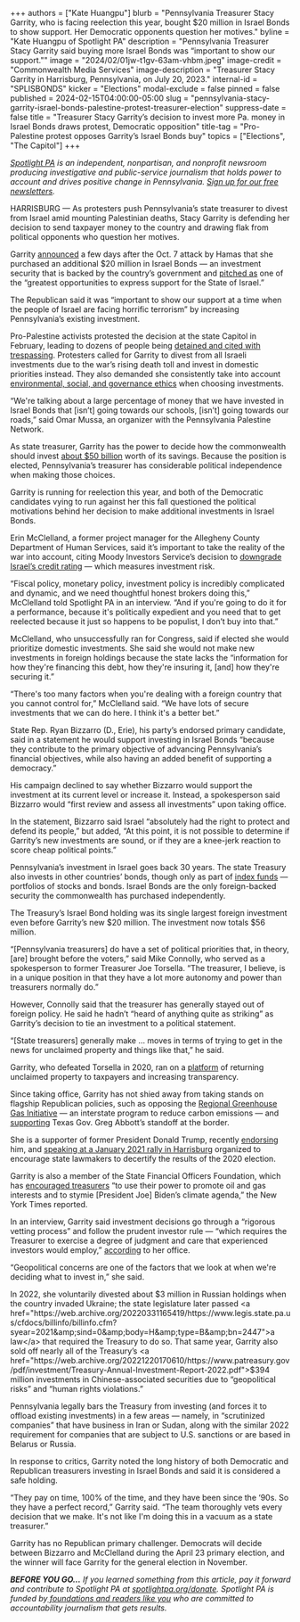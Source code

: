 +++
authors = ["Kate Huangpu"]
blurb = "Pennsylvania Treasurer Stacy Garrity, who is facing reelection this year, bought $20 million in Israel Bonds to show support. Her Democratic opponents question her motives."
byline = "Kate Huangpu of Spotlight PA"
description = "Pennsylvania Treasurer Stacy Garrity said buying more Israel Bonds was “important to show our support.\""
image = "2024/02/01jw-t1gv-63am-vhbm.jpeg"
image-credit = "Commonwealth Media Services"
image-description = "Treasurer Stacy Garrity in Harrisburg, Pennsylvania, on July 20, 2023."
internal-id = "SPLISBONDS"
kicker = "Elections"
modal-exclude = false
pinned = false
published = 2024-02-15T04:00:00-05:00
slug = "pennsylvania-stacy-garrity-israel-bonds-palestine-protest-treasurer-election"
suppress-date = false
title = "Treasurer Stacy Garrity’s decision to invest more Pa. money in Israel Bonds draws protest, Democratic opposition"
title-tag = "Pro-Palestine protest opposes Garrity’s Israel Bonds buy"
topics = ["Elections", "The Capitol"]
+++

<a href="https://www.spotlightpa.org/"><em>Spotlight PA</em></a><em> is an independent, nonpartisan, and nonprofit newsroom producing investigative and public-service journalism that holds power to account and drives positive change in Pennsylvania. </em><a href="https://www.spotlightpa.org/newsletters"><em>Sign up for our free newsletters</em></a><em>.</em>

HARRISBURG — As protesters push Pennsylvania’s state treasurer to divest from Israel amid mounting Palestinian deaths, Stacy Garrity is defending her decision to send taxpayer money to the country and drawing flak from political opponents who question her motives.

Garrity <a href="https://www.patreasury.gov/newsroom/archive/2023/10-12-Israel-Bonds.html">announced</a> a few days after the Oct. 7 attack by Hamas that she purchased an additional $20 million in Israel Bonds — an investment security that is backed by the country’s government and <a href="https://web.archive.org/20160407214235/https://www.israelbonds.com/News-Events/From-The-CEO.aspx">pitched as</a> one of the “greatest opportunities to express support for the State of Israel.”

The Republican said it was “important to show our support at a time when the people of Israel are facing horrific terrorism” by increasing Pennsylvania’s existing investment.

<script src="https://www.spotlightpa.org/embed.js" async></script><div data-spl-embed-version="1" data-spl-src="https://www.spotlightpa.org/embeds/newsletter/"></div>

Pro-Palestine activists protested the decision at the state Capitol in February, leading to dozens of people being <a href="https://www.inquirer.com/news/pennsylvania/israel-bonds-harrisburg-divestment-protest-20240205.html">detained and cited with trespassing</a>. Protesters called for Garrity to divest from all Israeli investments due to the war’s rising death toll and invest in domestic priorities instead. They also demanded she consistently take into account <a href="https://web.archive.org/20211211073844/https://investor.vanguard.com/investment-products/esg">environmental, social, and governance ethics</a> when choosing investments.

“We&#39;re talking about a large percentage of money that we have invested in Israel Bonds that \[isn’t\] going towards our schools, \[isn’t\] going towards our roads,” said Omar Mussa, an organizer with the Pennsylvania Palestine Network.

As state treasurer, Garrity has the power to decide how the commonwealth should invest <a href="https://web.archive.org/20231214084852/https://www.patreasury.gov/pdf/investment/Treasury-Annual-Investment-Report-2023.pdf">about $50 billion</a> worth of its savings. Because the position is elected, Pennsylvania’s treasurer has considerable political independence when making those choices.

Garrity is running for reelection this year, and both of the Democratic candidates vying to run against her this fall questioned the political motivations behind her decision to make additional investments in Israel Bonds.

Erin McClelland, a former project manager for the Allegheny County Department of Human Services, said it’s important to take the reality of the war into account, citing Moody Investors Service’s decision to <a href="https://apnews.com/article/israel-hamas-moodys-smotrich-netanyahu-economy-4272d00b1626a4a8390a84def7196d99">downgrade Israel’s credit rating</a> — which measures investment risk.

“Fiscal policy, monetary policy, investment policy is incredibly complicated and dynamic, and we need thoughtful honest brokers doing this,” McClelland told Spotlight PA in an interview. “And if you&#39;re going to do it for a performance, because it&#39;s politically expedient and you need that to get reelected because it just so happens to be populist, I don’t buy into that.”

McClelland, who unsuccessfully ran for Congress, said if elected she would prioritize domestic investments. She said she would not make new investments in foreign holdings because the state lacks the “information for how they&#39;re financing this debt, how they&#39;re insuring it, \[and\] how they&#39;re securing it.”

“There&#39;s too many factors when you&#39;re dealing with a foreign country that you cannot control for,” McClelland said. “We have lots of secure investments that we can do here. I think it&#39;s a better bet.”

State Rep. Ryan Bizzarro (D., Erie), his party’s endorsed primary candidate, said in a statement he would support investing in Israel Bonds “because they contribute to the primary objective of advancing Pennsylvania’s financial objectives, while also having an added benefit of supporting a democracy.”

His campaign declined to say whether Bizzarro would support the investment at its current level or increase it. Instead, a spokesperson said Bizzarro would “first review and assess all investments” upon taking office.

In the statement, Bizzarro said Israel “absolutely had the right to protect and defend its people,” but added, “At this point, it is not possible to determine if Garrity’s new investments are sound, or if they are a knee-jerk reaction to score cheap political points.”

Pennsylvania’s investment in Israel goes back 30 years. The state Treasury also invests in other countries’ bonds, though only as part of <a href="https://www.investopedia.com/terms/i/indexfund.asp">index funds</a> — portfolios of stocks and bonds.&nbsp;Israel Bonds are the only foreign-backed security the commonwealth has purchased independently.

The Treasury’s Israel Bond holding was its single largest foreign investment even before Garrity’s new $20 million. The investment now totals $56 million.

“\[Pennsylvania treasurers\] do have a set of political priorities that, in theory, \[are\] brought before the voters,” said Mike Connolly, who served as a spokesperson to former Treasurer Joe Torsella. “The treasurer, I believe, is in a unique position in that they have a lot more autonomy and power than treasurers normally do.”

However, Connolly said that the treasurer has generally stayed out of foreign policy. He said he hadn’t “heard of anything quite as striking” as Garrity’s decision to tie an investment to a political statement.

“\[State treasurers\] generally make … moves in terms of trying to get in the news for unclaimed property and things like that,” he said.

Garrity, who defeated Torsella in 2020, ran on a <a href="https://www.garrityforpa.com/issues">platform</a> of returning unclaimed property to taxpayers and increasing transparency.

Since taking office, Garrity has not shied away from taking stands on flagship Republican policies, such as opposing the <a href="https://web.archive.org/20240217121001/https://twitter.com/GarrityForPA/status/1750237535689744558">Regional Greenhouse Gas Initiative</a> — an interstate program to reduce carbon emissions — and <a href="https://twitter.com/GarrityForPA/status/1753584099627835518">supporting</a> Texas Gov. Greg Abbott’s standoff at the border.

She is a supporter of former President Donald Trump, recently <a href="https://web.archive.org/20240217213405/https://twitter.com/GarrityForPA/status/1745921389775700067">endorsing</a> him, and <a href="https://web.archive.org/20210105161227/https://www.pennlive.com/elections/2021/01/hear-us-roar-rally-in-harrisburg-seeks-to-decertify-pas-votes.html">speaking at a January 2021 rally in Harrisburg</a> organized to encourage state lawmakers to decertify the results of the 2020 election.

Garrity is also a member of the State Financial Officers Foundation, which has <a href="https://web.archive.org/20220805071005/https://www.nytimes.com/2022/08/05/climate/republican-treasurers-climate-change.html">encouraged treasurers</a> “to use their power to promote oil and gas interests and to stymie \[President Joe\] Biden’s climate agenda,” the New York Times reported.

In an interview, Garrity said investment decisions go through a “rigorous vetting process” and follow the prudent investor rule — “which requires the Treasurer to exercise a degree of judgment and care that experienced investors would employ,” <a href="https://web.archive.org/20171002135643/https://www.patreasury.gov/investments/">according</a> to her office.

“Geopolitical concerns are one of the factors that we look at when we&#39;re deciding what to invest in,” she said.

In 2022, she voluntarily divested about $3 million in Russian holdings when the country invaded Ukraine; the state legislature later passed <a href="https://web.archive.org/20220331165419/https://www.legis.state.pa.us/cfdocs/billinfo/billinfo.cfm?syear=2021&amp;sind=0&amp;body=H&amp;type=B&amp;bn=2447">a law</a> that required the Treasury to do so. That same year, Garrity also sold off nearly all of the Treasury’s <a href="https://web.archive.org/20221220170610/https://www.patreasury.gov/pdf/investment/Treasury-Annual-Investment-Report-2022.pdf">$394 million</a> investments in Chinese-associated securities due to “geopolitical risks” and “human rights violations.”

<script src="https://www.spotlightpa.org/embed.js" async></script><div data-spl-embed-version="1" data-spl-src="https://www.spotlightpa.org/embeds/donate/"></div>

Pennsylvania legally bars the Treasury from investing (and forces it to offload existing investments) in a few areas — namely, in “scrutinized companies” that have business in Iran or Sudan, along with the similar 2022 requirement for companies that are subject to U.S. sanctions or are based in Belarus or Russia.

In response to critics, Garrity noted the long history of both Democratic and Republican treasurers investing in Israel Bonds and said it is considered a safe holding.

“They pay on time, 100% of the time, and they have been since the ‘90s. So they have a perfect record,” Garrity said. “The team thoroughly vets every decision that we make. It&#39;s not like I&#39;m doing this in a vacuum as a state treasurer.”

Garrity has no Republican primary challenger. Democrats will decide between Bizzarro and McClelland during the April 23 primary election, and the winner will face Garrity for the general election in November.

<strong><em>BEFORE YOU GO…</em></strong><em> If you learned something from this article, pay it forward and contribute to Spotlight PA at </em><a href="https://www.spotlightpa.org/donate"><em>spotlightpa.org/donate</em></a><em>. Spotlight PA is funded by</em><a href="https://www.spotlightpa.org/support"><em> foundations and readers like you</em></a><em> who are committed to accountability journalism that gets results.</em>
